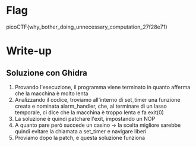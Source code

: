 # Flag
picoCTF{why_bother_doing_unnecessary_computation_27f28e71}

# Write-up
## Soluzione con Ghidra
1. Provando l'esecuzione, il programma viene terminato in quanto afferma che la macchina è molto lenta
2. Analizzando il codice, troviamo all'interno di set_timer una funzione creata e nominata alarm_handler, che, al terminare di un lasso temporale, ci dice che la macchina è troppo lenta e fa exit(0)
3. La soluzione è quindi patchare l'exit, impostando un NOP
4. A quanto pare però succede un casino -> la scelta migliore sarebbe quindi evitare la chiamata a set_timer e navigare liberi
5. Proviamo dopo la patch, e questa soluzione funziona
